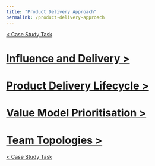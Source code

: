 ```yaml
---
title: "Product Delivery Approach"
permalink: /product-delivery-approach
---
```


[< Case Study Task](https://robertbarrow.github.io/primarybid/)

# [Influence and Delivery >](https://robertbarrow.github.io/primarybid/influence-and-delivery)

# [Product Delivery Lifecycle >](https://robertbarrow.github.io/primarybid/product-delivery-lifecycle)

# [Value Model Prioritisation >](https://robertbarrow.github.io/primarybid/value-model-prioritisation)

# [Team Topologies >](https://robertbarrow.github.io/primarybid/team-topologies)

[< Case Study Task](https://robertbarrow.github.io/primarybid/)
